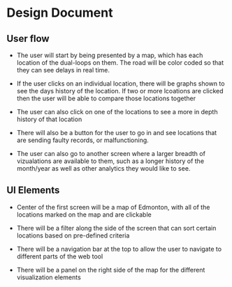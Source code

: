 # Design Document

## User flow

* The user will start by being presented by a map, which has each location of the dual-loops on them. The road will be color
  coded so that they can see delays in real time. 
  
* If the user clicks on an individual location, there will be graphs shown to see the days history of the location. If two or more lcoations are clicked then 
  the user will be able to compare those locations together
  
* The user can also click on one of the locations to see a more in depth history of that location

* There will also be a button for the user to go in and see locations that are sending faulty records, or malfunctioning.

* The user can also go to another screen where a larger breadth of vizualations are available to them, such as a longer history of the month/year as well as other analytics they would like to see.

## UI Elements

* Center of the first screen will be a map of Edmonton, with all of the locations marked on the map and are clickable

* There will be a filter along the side of the screen that can sort certain locations based on pre-defined criteria

* There will be a navigation bar at the top to allow the user to navigate to different parts of the web tool

* There will be a panel on the right side of the map for the different visualization elements


